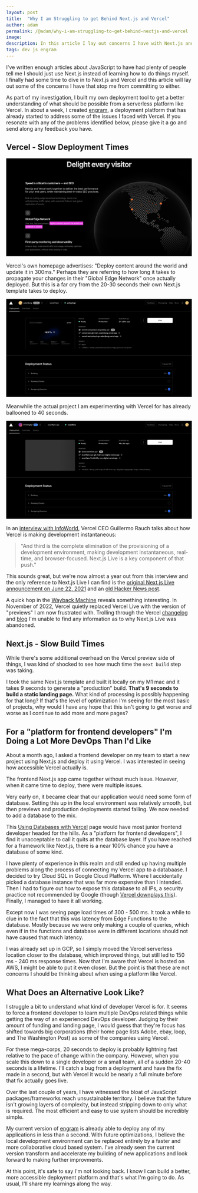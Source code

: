 ```yaml
---
layout: post
title:  "Why I am Struggling to get Behind Next.js and Vercel"
author: adam
permalink: /@adam/why-i-am-struggling-to-get-behind-nextjs-and-vercel
image: 
description: In this article I lay out concerns I have with Next.js and Vercel that stop me from committing to either
tags: dev js engram
---
```


I've written enough articles about JavaScript to have had plenty of people tell me I should just use Next.js instead of learning how to do things myself.  I finally had some time to dive in to Next.js and Vercel and this article will lay out some of the concerns I have that stop me from committing to either.  

As part of my investigation, I built my own deployment tool to get a better understanding of what should be possible from a serverless platform like Vercel. In about a week, I created [engram](https://engramhq.xyz/), a deployment platform that has already started to address some of the issues I faced with Vercel.  If you resonate with any of the problems identified below, please give it a go and send along any feedback you have.

## Vercel - Slow Deployment Times

![](/assets/img/vercel-deploy-300-ms.png)

Vercel's own homepage advertises: "Deploy content around the world and update it in 300ms." Perhaps they are referring to how long it takes to propagate your changes in their "Global Edge Network" once actually deployed.  But this is a far cry from the 20-30 seconds their own Next.js template takes to deploy.

![](/assets/img/vercel-slow-deploy.png)

Meanwhile the actual project I am experimenting with Vercel for has already ballooned to 40 seconds.

![](/assets/img/vercel-eventfare-deploy.png)

In an [interview with InfoWorld](https://www.infoworld.com/article/3653262/vercel-ceo-deployment-should-be-instantaneous.html), Vercel CEO Guillermo Rauch talks about how Vercel is making development instantaneous:

> "And third is the complete elimination of the provisioning of a development environment, making development instantaneous, real-time, and browser-focused. Next.js Live is a key component of that push."

This sounds great, but we're now almost a year out from this interview and the only reference to Next.js Live I can find is the [original Next.js Live announcement on June 22, 2021](https://vercel.com/blog/nextjs-special-event-recap) and an [old Hacker News post](https://news.ycombinator.com/item?id=27517440).  

A quick hop in the [Wayback Machine](https://web.archive.org/web/20220801000000*/https://vercel.com/live) reveals something interesting.  In November of 2022, Vercel quietly replaced Vercel Live with the version of "previews" I am now frustrated with.  Trolling through the Vercel [changelog](https://vercel.com/changelog) and [blog](https://vercel.com/blog) I'm unable to find any information as to why Next.js Live was abandoned.

## Next.js - Slow Build Times

While there's some additional overhead on the Vercel preview side of things, I was kind of shocked to see how much time the `next build` step was taking.

I took the same Next.js template and built it locally on my M1 mac and it takes 9 seconds to generate a "production" build.  **That's 9 seconds to build a static landing page.** What kind of processing is possibly happening for that long?  If that's the level of optimization I'm seeing for the most basic of projects, why would I have any hope that this isn't going to get worse and worse as I continue to add more and more pages?

## For a "platform for frontend developers" I'm Doing a Lot More DevOps Than I'd Like

About a month ago, I asked a frontend developer on my team to start a new project using Next.js and deploy it using Vercel.  I was interested in seeing how accessible Vercel actually is.

The frontend Next.js app came together without much issue.  However, when it came time to deploy, there were multiple issues.

Very early on, it became clear that our application would need some form of database.  Setting this up in the local environment was relatively smooth, but then previews and production deployments started failing.  We now needed to add a database to the mix.

This [Using Databases with Vercel](https://vercel.com/guides/using-databases-with-vercel) page would have most junior frontend developer headed for the hills.  As a "platform for frontend developers", I find it unacceptable to call it quits at the database layer.  If you have reached for a framework like Next.js, there is a near 100% chance you have a database of some kind.

I have plenty of experience in this realm and still ended up having multiple problems along the process of connecting my Vercel app to a databaase.  I decided to try Cloud SQL in Google Cloud Platform.  Where I accidentally picked a database instance that was far more expensive than I intended.  Then I had to figure out how to expose this database to all IPs, a security practice not recommended by Google (though [Vercel downplays this](https://vercel.com/guides/how-to-allowlist-deployment-ip-address)).  Finally, I managed to have it all working.

Except now I was seeing page load times of 300 - 500 ms.  It took a while to clue in to the fact that this was latency from Edge Functions to the database.  Mostly because we were only making a couple of queries, which even if in the functions and database were in different locations should not have caused that much latency.

I was already set up in GCP, so I simply moved the Vercel serverless location closer to the database, which improved things, but still led to 150 ms - 240 ms response times.  Now that I'm aware that Vercel is hosted on AWS, I might be able to put it even closer.  But the point is that these are not concerns I should be thinking about when using a platform like Vercel.

## What Does an Alternative Look Like?

I struggle a bit to understand what kind of developer Vercel is for.  It seems to force a frontend developer to learn multiple DevOps related things while getting the way of an experienced DevOps developer.  Judging by their amount of funding and landing page, I would guess that they're focus has shifted towards big corporations (their home page lists Adobe, ebay, loop, and The Washington Post) as some of the companies using Vercel.

For these mega-corps, 20 seconds to deploy is probably lightning fast relative to the pace of change within the company.  However, when you scale this down to a single developer or a small team, all of a sudden 20-40 seconds is a lifetime.  I'll catch a bug from a deployment and have the fix made in a second, but with Vercel it would be nearly a full minute before that fix actually goes live.

Over the last couple of years, I have witnessed the bloat of JavaScript packages/frameworks reach unsustainable territory.  I believe that the future isn't growing layers of complexity, but instead stripping down to only what is required.  The most efficient and easy to use system should be incredibly simple.

My current version of [engram](https://engramhq.xyz/) is already able to deploy any of my applications in less than a second.  With future optimizations, I believe the local development environment can be replaced entirely by a faster and more collaborative cloud based system.  I've already seen the current version transform and accelerate my building of new applications and look forward to making further improvments.

At this point, it's safe to say I'm not looking back.  I know I can build a better, more accessible deployment platform and that's what I'm going to do.  As usual, I'll share my learnings along the way.